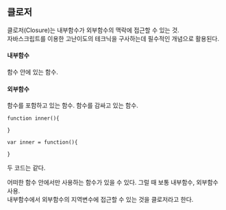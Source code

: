 ## 클로저

클로저(Closure)는 내부함수가 외부함수의 맥락에 접근할 수 있는 것.  
자바스크립트를 이용한 고난이도의 테크닉을 구사하는데 필수적인 개념으로 활용된다.  

#### 내부함수
함수 안에 있는 함수.

#### 외부함수
함수를 포함하고 있는 함수. 함수를 감싸고 있는 함수.  

```
function inner(){

}
```

```
var inner = function(){

}
```

두 코드는 같다.  

어떠한 함수 안에서만 사용하는 함수가 있을 수 있다. 그럴 때 보통 내부함수, 외부함수 사용.  
내부함수에서 외부함수의 지역변수에 접근할 수 있는 것을 클로저라고 한다.  
